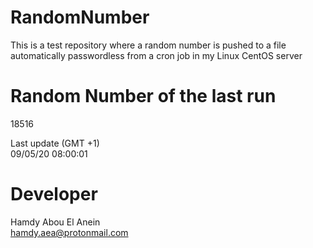 # RandomNumber    
This is a test repository where a random number is pushed to a file automatically passwordless from a cron job in my Linux CentOS server    
# Random Number of the last run   
18516
      
Last update (GMT +1)    
09/05/20 08:00:01
# Developer    
Hamdy Abou El Anein   
hamdy.aea@protonmail.com
